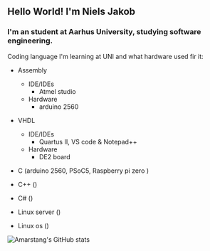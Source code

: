 ## Hello World! I'm Niels Jakob
### I'm an student at Aarhus University, studying software engineering.
Coding language I'm learning at UNI and what hardware used fir it:
- Assembly
  - IDE/IDEs
    - Atmel studio
  - Hardware
    - arduino 2560
- VHDL
  - IDE/IDEs
    - Quartus II, VS code & Notepad++
  - Hardware
    - DE2 board
- C             (arduino 2560, PSoC5, Raspberry pi zero )
- C++           ()

- C#            ()
- Linux server  ()
- Linux os      ()


<!--
<img align="left" width="47%" src="https://github-readme-stats.vercel.app/api?username=amarstang&show_icons=true&title_color=ff652f&icon_color=ff652f&text_color=eeeeee&bg_color=141321&border_color=ce7e00&border_radius=10"/>


<img align="left" width="47%" src="https://github-readme-stats.vercel.app/api/top-langs/?username=amarstang&layout=compact" />
-->                       
                       
![Amarstang's GitHub stats](https://github-readme-stats.vercel.app/api?username=amarstang&show_icons=true&title_color=ff652f&icon_color=ff652f&text_color=eeeeee&bg_color=141321&border_color=ce7e00&border_radius=10)

<!--[![Top Langs](https://github-readme-stats.vercel.app/api/top-langs/?username=amarstang&layout=compact)](https://github.com/anuraghazra/github-readme-stats) -->
